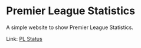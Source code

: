 # Premier League Statistics

A simple website to show Premier League Statistics.

Link: [PL Status](http://myfplbucket.s3-website.us-east-2.amazonaws.com/)
